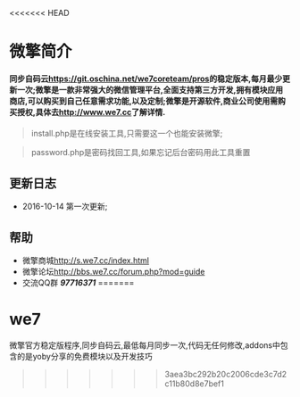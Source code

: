 <<<<<<< HEAD
# 微擎简介

#### 同步自码云<https://git.oschina.net/we7coreteam/pros>的稳定版本,每月最少更新一次;微擎是一款非常强大的微信管理平台,全面支持第三方开发,拥有模块应用商店,可以购买到自己任意需求功能,以及定制;微擎是开源软件,商业公司使用需购买授权,具体去<http://www.we7.cc>了解详情.

> install.php是在线安装工具,只需要这一个也能安装微擎;


>password.php是密码找回工具,如果忘记后台密码用此工具重置

## 更新日志

- 2016-10-14  第一次更新;



## 帮助

- 微擎商城<http://s.we7.cc/index.html>
- 微擎论坛<http://bbs.we7.cc/forum.php?mod=guide>
- 交流QQ群 ***97716371***
=======
# we7
微擎官方稳定版程序,同步自码云,最低每月同步一次,代码无任何修改,addons中包含的是yoby分享的免费模块以及开发技巧 
>>>>>>> 3aea3bc292b20c2006cde3c7d2c11b80d8e7bef1

